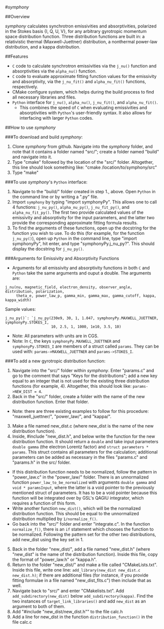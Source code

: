 #*symphony*

##Overview

*symphony* calculates synchrotron emissivities and absorptivities, polarized in the Stokes basis {I, Q, U, V}, for any arbitrary gyrotropic momentum space distribution function.  Three distribution functions are built in: a relativistic thermal (Maxwell-Juettner) distribution, a nonthermal power-law distribution, and a kappa distribution.  

##Features

* `C` code to calculate synchrotron emissivities via the `j_nu()` function and absorptivities via the `alpha_nu()` function.
* `C` code to evaluate approximate fitting function values for the emissivity and absorptivity, via the `j_nu_fit()` and `alpha_nu_fit()` functions, respectively.
* CMake configure system, which helps during the build process to find all necessary libraries and files.
* `Python` interface for `j_nu()`, `alpha_nu()`, `j_nu_fit()`, and `alpha_nu_fit()`.
  * This combines the speed of `C` when evaluating emissivities and absorptivities with `Python`'s user-friendly syntax.  It also allows for interfacing with larger `Python` codes.

##How to use *symphony*

###To download and build *symphony*:
 1. Clone *symphony* from github.  Navigate into the *symphony* folder, and note that it contains a folder named "src/"; create a folder named "build" and navigate into it.
 2. Type "cmake" followed by the location of the "src/" folder.  Altogether, this line should look something like: "cmake /location/to/symphony/src"
 3. Type "make"

###To use *symphony*'s `Python` interface:
 1. Navigate to the "build/" folder created in step 1., above.  Open `Python` in the command line or by writing a ".py" file.
 2. Import `symphony` by typing "import symphonyPy".  This allows one to call 4 functions: `j_nu_py()`, `alpha_nu_py()`, `j_nu_fit_py()`, and `alpha_nu_fit_py()`.  The first two provide calculated values of the emissivity and absorptivity for the input parameters, and the latter two provide the corresponding approximate fitting formula results.
 3. To find the arguments of these functions, open up the docstring for the function you wish to use.  To do this (for example, for the function `j_nu_py()`), open up `Python` in the command line, type "import symphonyPy", hit enter, and type "symphonyPy.j_nu_py?".  This should display the docstring for `j_nu_py()`.  

###Arguments for Emissivity and Absorptivity Functions
* Arguments for all emissivity and absorptivity functions in both `C` and `Python` take the same arguments and ouput a double.  The arguments are: 
```
j_nu(nu, magnetic_field, electron_density, observer_angle, distribution, polarization, 
     theta_e, power_law_p, gamma_min, gamma_max, gamma_cutoff, kappa, kappa_width)
```
Sample values:
```
j_nu_py()`: `j_nu_py(230e9, 30, 1, 1.047, symphonyPy.MAXWELL_JUETTNER, symphonyPy.STOKES_I,
                     10, 2.5, 1, 1000, 1e10, 3.5, 10)
```
* Note: All parameters with units are in CGS.
* Note: In `C`, the keys `symphonyPy.MAXWELL_JUETTNER` and `symphonyPy.STOKES_I` are members of a struct called `params`.  They can be used with: `params->MAXWELL_JUETTNER` and `params->STOKES_I`.

###To add a new gyrotropic distribution function:
1. Navigate into the "src/" folder within *symphony*.  Enter "params.c" and go to the comment that says "Keys for the distributions"; add a new key equal to an integer that is not used for the existing three distribution functions (for example, 4).  Altogether, this should look like: `params->NEW_DIST = 4`.
2. Back in the "src/" folder, create a folder with the name of the new distribution function.  Enter that folder.
  * Note: there are three existing examples to follow for this procedure: "maxwell_juettner/", "power_law/", and "kappa/".
3. Make a file named new_dist.c (where new_dist is the name of the new distribution function).
4. Inside, #include "new_dist.h", and below write the function for the new distribution function.  It should return a `double` and take input parameters `double gamma` (the electron Lorentz factor) and `struct parameters * params`.  This struct contains all parameters for the calculation; additional parameters can be added as necessary in the files "params.c" and "params.h" in the src/ folder.
  * If this distribution function needs to be normalized, follow the pattern in "power_law.c" in the "power_law/" folder.  There is an unnormalized function `power_law_to_be_normalized` with arguments `double gamma` and `void * paramsInput`, where the latter is a void pointer to the previously mentioned struct of parameters.  It has to be a void pointer because this function will be integrated over by GSL's QAGIU integrator, which requires a function of this form.
  * Write another function `new_dist()`, which will be the normalized distribution function.  This should be equal to the unnormalized distribution multiplied by `1/normalize_f()`.
  * Go back into the "src/" folder and enter "integrate.c".  In the function `normalize_f()`, there is an `if` statement which chooses the function to be normalized.  Following the pattern set for the other two distributions, add new_dist using the key set in 1.
5. Back in the folder "new_dist/", add a file named "new_dist.h" (where "new_dist" is the name of the distribution function).  Inside this file, copy the format of "power_law.h" or "kappa.h".
6. Return to the folder "new_dist/" and make a file called "CMakeLists.txt".  Inside this file, write one line: `add_library(new_dist new_dist.c new_dist.h)`; if there are additional files (for instance, if you provide fitting formulae in a file named "new_dist_fits.c") then include that as well.
7. Navigate back to "src/" and enter "CMakelists.txt".  Add `add_subdirectory(new_dist)` below `add_subdirectory(kappa)`.  Find the two instances of `target_link_libraries()` and add `new_dist` as an argument to both of them.
8. Add "#include "new_dist/new_dist.h"" to the file calc.h
9. Add a line for new_dist in the function `distribution_function()` in the file calc.c

